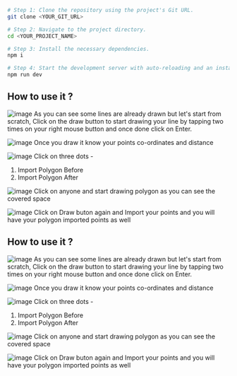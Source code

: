 ```sh
# Step 1: Clone the repository using the project's Git URL.
git clone <YOUR_GIT_URL>

# Step 2: Navigate to the project directory.
cd <YOUR_PROJECT_NAME>

# Step 3: Install the necessary dependencies.
npm i

# Step 4: Start the development server with auto-reloading and an instant preview.
npm run dev
```

## How to use it ?
![image](https://github.com/user-attachments/assets/a53bed7f-0e11-4758-afbd-ad0391d5d5ef)
As you can see some lines are already drawn but let's start from scratch, Click on the draw button to start drawing your line by tapping two times on your right mouse button and once done click on Enter. 


![image](https://github.com/user-attachments/assets/52b2f487-ce4d-42f4-a9a4-e6692af3e613)
Once you draw it know your points co-ordinates and distance


![image](https://github.com/user-attachments/assets/d9bae66c-c7df-45f7-9d79-5573bdc6095d)
Click on three dots -
1. Import Polygon Before
2. Import Polygon After


![image](https://github.com/user-attachments/assets/e26387ed-6765-4957-b5a9-634d956d56aa)
Click on anyone and start drawing polygon as you can see the covered space

![image](https://github.com/user-attachments/assets/c59d9719-bb85-4d96-8806-f11c3369f923)
Click on Draw buton again and Import your points and you will have your polygon imported points as well

## How to use it ?
![image](https://github.com/user-attachments/assets/a53bed7f-0e11-4758-afbd-ad0391d5d5ef)
As you can see some lines are already drawn but let's start from scratch, Click on the draw button to start drawing your line by tapping two times on your right mouse button and once done click on Enter. 


![image](https://github.com/user-attachments/assets/52b2f487-ce4d-42f4-a9a4-e6692af3e613)
Once you draw it know your points co-ordinates and distance


![image](https://github.com/user-attachments/assets/d9bae66c-c7df-45f7-9d79-5573bdc6095d)
Click on three dots -
1. Import Polygon Before
2. Import Polygon After


![image](https://github.com/user-attachments/assets/e26387ed-6765-4957-b5a9-634d956d56aa)
Click on anyone and start drawing polygon as you can see the covered space

![image](https://github.com/user-attachments/assets/c59d9719-bb85-4d96-8806-f11c3369f923)
Click on Draw buton again and Import your points and you will have your polygon imported points as well
